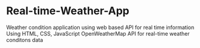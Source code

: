 # Real-time-Weather-App
Weather condition application using web based API for real time information 
Using HTML, CSS, JavaScript
OpenWeatherMap API for real-time weather conditons data 

